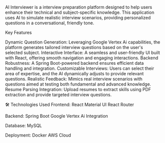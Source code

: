 AI Interviewer is a interview preparation platform designed to help users enhance their technical and subject-specific knowledge. This application uses AI to simulate realistic interview scenarios, providing personalized questions in a conversational, friendly tone.

Key Features

Dynamic Question Generation: Leveraging Google Vertex Ai capabilities, the platform generates tailored interview questions based on the user's selected subject. Interactive Interface: A seamless and user-friendly UI built with React, offering smooth navigation and engaging interactions. Backend Robustness: A Spring Boot-powered backend ensures efficient data handling and integration. Customizable Interviews: Users can select their area of expertise, and the AI dynamically adjusts to provide relevant questions. Realistic Feedback: Mimics real interview scenarios with questions aimed at testing both fundamental and advanced knowledge. Resume Parsing Integration: Upload resumes to extract skills using PDF extraction and provide targeted interview questions.

🛠️ Technologies Used Frontend: React Material UI React Router

Backend: Spring Boot Google Vertex Ai Integration

Database: MySQL

Deployment: Docker AWS Cloud
